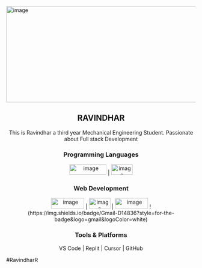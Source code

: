 <img width="1024" height="256" alt="image" src="https://github.com/user-attachments/assets/c2ee66f2-4515-4ca5-bc01-96d8ea0f945f" />

<center><h2>RAVINDHAR</h2>

This is Ravindhar a third year Mechanical Engineering Student. Passionate about Full stack Development

<h3>Programming Languages</h3>
 <img width="98" height="28" alt="image" src="https://github.com/user-attachments/assets/b5c7066e-3fdd-4f33-a2f9-4b255e6000ca" />
|  <img width="57" height="28" alt="image" src="https://github.com/user-attachments/assets/148f6535-4f62-4b17-91a6-4cced302ac1e" />

<br>
<h3>Web Development</h3>
<img width="88" height="28" alt="image" src="https://github.com/user-attachments/assets/99ccf4ac-096b-4617-9716-dd455b42703b" />
 | <img width="57" height="28" alt="image" src="https://github.com/user-attachments/assets/39ad5c4a-2078-42ff-ab17-9cf86ffd9a3f" />
 | <img width="88" height="28" alt="image" src="https://github.com/user-attachments/assets/58e5abd5-e272-4bb8-ad02-025dabed725f" />
!(https://img.shields.io/badge/Gmail-D14836?style=for-the-badge&logo=gmail&logoColor=white)
<br> 
<h3>Tools & Platforms</h3>
VS Code | Replit | Cursor | GitHub
</center>

#RavindharR


<!--
**Ravindhar2005/Ravindhar2005** is a ✨ _special_ ✨ repository because its `README.md` (this file) appears on your GitHub profile.

Here are some ideas to get you started:

-  I’m currently working on ...
-  I’m currently learning ...
-  I’m looking to collaborate on ...
-  I’m looking for help with ...
-  Ask me about ...
-  How to reach me: ...
-  Pronouns: ...
-  Fun fact: ...
-->
